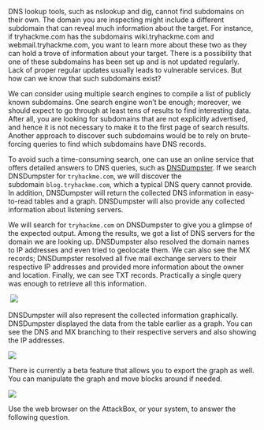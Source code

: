 DNS lookup tools, such as nslookup and dig, cannot find subdomains on their own. The domain you are inspecting might include a different subdomain that can reveal much information about the target. For instance, if tryhackme.com has the subdomains wiki.tryhackme.com and webmail.tryhackme.com, you want to learn more about these two as they can hold a trove of information about your target. There is a possibility that one of these subdomains has been set up and is not updated regularly. Lack of proper regular updates usually leads to vulnerable services. But how can we know that such subdomains exist?

We can consider using multiple search engines to compile a list of publicly known subdomains. One search engine won’t be enough; moreover, we should expect to go through at least tens of results to find interesting data. After all, you are looking for subdomains that are not explicitly advertised, and hence it is not necessary to make it to the first page of search results. Another approach to discover such subdomains would be to rely on brute-forcing queries to find which subdomains have DNS records.

To avoid such a time-consuming search, one can use an online service that offers detailed answers to DNS queries, such as [DNSDumpster](https://dnsdumpster.com/). If we search DNSDumpster for `tryhackme.com`, we will discover the subdomain `blog.tryhackme.com`, which a typical DNS query cannot provide. In addition, DNSDumpster will return the collected DNS information in easy-to-read tables and a graph. DNSDumpster will also provide any collected information about listening servers.

We will search for `tryhackme.com` on DNSDumpster to give you a glimpse of the expected output. Among the results, we got a list of DNS servers for the domain we are looking up. DNSDumpster also resolved the domain names to IP addresses and even tried to geolocate them. We can also see the MX records; DNSDumpster resolved all five mail exchange servers to their respective IP addresses and provided more information about the owner and location. Finally, we can see TXT records. Practically a single query was enough to retrieve all this information.

 ![](https://tryhackme-images.s3.amazonaws.com/user-uploads/5f04259cf9bf5b57aed2c476/room-content/655c1ce6c3bb53e6252128b6da135ba9.png)

DNSDumpster will also represent the collected information graphically. DNSDumpster displayed the data from the table earlier as a graph. You can see the DNS and MX branching to their respective servers and also showing the IP addresses.

![](https://tryhackme-images.s3.amazonaws.com/user-uploads/5f04259cf9bf5b57aed2c476/room-content/844a43bc37547bbb13f94894605992d3.png)  

There is currently a beta feature that allows you to export the graph as well. You can manipulate the graph and move blocks around if needed.

![](https://tryhackme-images.s3.amazonaws.com/user-uploads/5f04259cf9bf5b57aed2c476/room-content/eb95e62815b6ace3c823fd0159884731.png)  

Use the web browser on the AttackBox, or your system, to answer the following question.